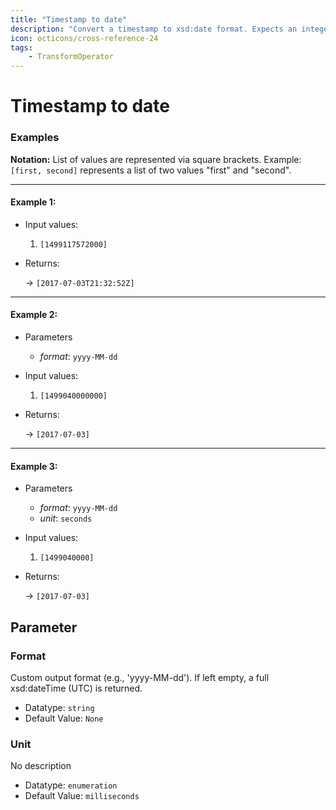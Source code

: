 ```yaml
---
title: "Timestamp to date"
description: "Convert a timestamp to xsd:date format. Expects an integer that denotes the passed time since the Unix Epoch (1970-01-01)"
icon: octicons/cross-reference-24
tags: 
    - TransformOperator
---
```

# Timestamp to date
<!-- This file was generated - DO NOT CHANGE IT MANUALLY -->




### Examples

**Notation:** List of values are represented via square brackets. Example: `[first, second]` represents a list of two values "first" and "second".

---
#### Example 1:

* Input values:
  1. `[1499117572000]`

* Returns:

  → `[2017-07-03T21:32:52Z]`


---
#### Example 2:

* Parameters
  * *format*: `yyyy-MM-dd`

* Input values:
  1. `[1499040000000]`

* Returns:

  → `[2017-07-03]`


---
#### Example 3:

* Parameters
  * *format*: `yyyy-MM-dd`
  * *unit*: `seconds`

* Input values:
  1. `[1499040000]`

* Returns:

  → `[2017-07-03]`




## Parameter

### Format

Custom output format (e.g., 'yyyy-MM-dd'). If left empty, a full xsd:dateTime (UTC) is returned.

- Datatype: `string`
- Default Value: `None`



### Unit

No description

- Datatype: `enumeration`
- Default Value: `milliseconds`



